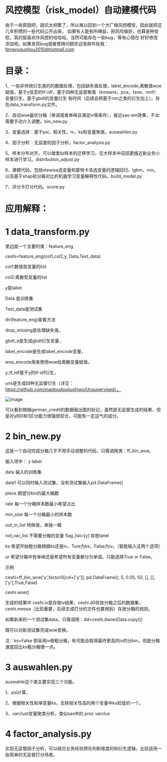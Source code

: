 # 风控模型（risk_model）自动建模代码

   由于一些原因吧，跳坑太频繁了，所以难以回到一个大厂做风控模型，因此就把这几年积攒的一些代码公开出来，
如果有人能有所裨益，把风险做好，也算是种安慰，真的挺喜欢作风控的哈哈哈。当然可能存在一些bug，等有心情在
好好修改添加吧。如果发现bug或者使用问题欢迎发邮件给我：fengyuguohou2010@hotmail.com

# 目录：

1、一些非传统衍生类的的数据处理，包括缺失值处理，label_encode,离散值woe赋值，基于y信息的tf-idf，基于四种无监督聚类（kmeans，pca，tsne，nmf）变量衍生，基于gbdt的变量衍生
有时间（后续会把基于rnn之类的衍生加上）。存在data_transform.py文件。

2、自动woe最优分箱（单调或者单峰且满足iv等条件），接近sas-em效果，不太需要手动介入调整。bin_new.py

3、变量选择：基于psi，相关性，iv，ks和变量聚类。auswahlen.py

4、因子分析：无监督的因子分析。factor_analysis.py

5、样本分布对齐，可以做类似样本的迁移学习，在大样本中召回更接近新业务小样本进行学习。distribution_adjust.py

6、建模代码，包括stewise选变量和蒙特卡洛选变量的逻辑回归，lgbm，rnn。以及基于shap和分箱对比的机器学习变量解释性代码。build_model.py

7、评分卡打分代码。score.py

# 应用解释：

# 1 data_transform.py 
里边就一个主要的类：feature_eng

ceshi=feature_eng(col1,col2,y, Data,Test_data)

col1:数值型变量的list

col2:离散型变量的list

y是label

Data 是训练集

Test_data是测试集

dir(feature_eng)查看方法 

drop_missing是处理缺失值，

gbdt_e是生成gbdt衍生变量，

label_encode是生成label_encode变量，

woe_encode用来使用woe给离散变量赋值，

y_tf_idf基于y的tf-idf衍生，

uns是生成四种无监督衍生（详见：https://github.com/maidoudoujiushiwo/Unsupervised）。

![image](https://github.com/maidoudoujiushiwo/risk_model/blob/master/image/tsne.png)

可以看到根据german_credit的数据画出图的标记，虽然是无监督生成的结果，但是对y的0和1区分能力很强很契合，可能有一定运气的成分。

# 2 bin_new.py

这是一个自动完成分箱几乎不用手动调整的代码，只需调用类：ff_bin_woe。

输入项中：
y label

data 输入的训练集

data1 可以同时输入测试集，没有测试集输入pd.DataFrame()

piece 期望分bin的最大箱数

rate 每一个分箱样本数最小希望占比

min_size 每一个分箱最小的样本数

out_in_list 特殊值，单独一箱

not_var_list 不需要分箱的变量
flag_list=[y] 存放lanel

ks 希望开始粗分箱根据ks还是iv，Ture为ks，False为iv。（智能输入这两个选项）

ur 希望分箱中有单峰还是希望所有变量都分为单调。只能选择True or False。

示例 

ceshi=ff_bin_woe('y',factor0[col+['y']], pd.DataFrame(), 5, 0.05, 50, [], [], ['y'],True,False)

ceshi.woe()

生成的结果中 ceshi.iv是存放iv结果，ceshi.d0存放分箱之后的数据集，ceshi.messa（比较重要，后续生成打分的文件也要用到）存放分箱的规则。

如果新来的一个测试集data，只需调用：dd=ceshi.dwoe(Data.copy())

既可以对新测试集完成woe变换。

注：ks=False 即采用iv做粗分箱，有可能会取得最终更高的iv的分bin，但是分箱速度回比ks粗分箱慢一点。

# 3 auswahlen.py

auswahle这个类主要实现三个功能，

1、psi计算，

2、根据相关性和单变量ks，去除相关性高的两个变量中ks较低的一个。

3、varclust变量聚类分析，类似sas中的 proc varclus

# 4 factor_analysis.py

实现无监督因子分析，可以结合业务经验预先判断维度的和衍生逻辑，比较适用一些简单的无监督打分场景。








